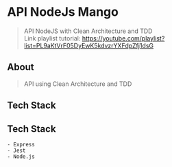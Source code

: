 # API NodeJs Mango

> API NodeJS with Clean Architecture and TDD</br>
> Link playlist tutorial: https://youtube.com/playlist?list=PL9aKtVrF05DyEwK5kdvzrYXFdpZfj1dsG

## About

> API using Clean Architecture and TDD

## Tech Stack

## Tech Stack
```
- Express
- Jest
- Node.js
```
